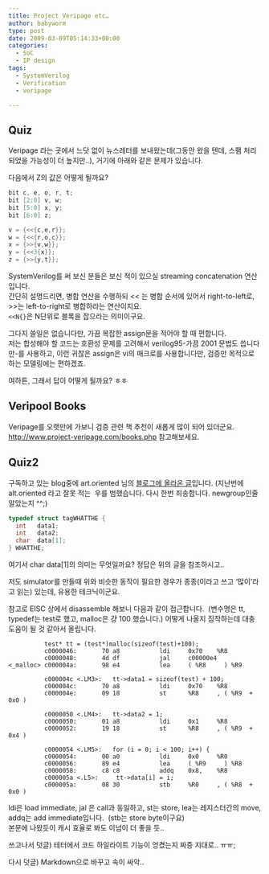 ```yaml
---
title: Project Veripage etc…
author: babyworm
type: post
date: 2009-03-09T05:14:33+00:00
categories:
  - SoC
  - IP design
tags:
  - SystemVerilog
  - Verification
  - veripage

---
```


## Quiz
Veripage 라는 곳에서 느닷 없이 뉴스레터를 보내왔는데(그동안 왔을 텐데, 스팸 처리 되었을 가능성이 더 높지만..), 거기에 아래와 같은 문제가 있습니다.

다음에서 Z의 값은 어떻게 될까요?

```verilog
bit c, e, o, r, t;
bit [2:0] v, w;
bit [5:0] x, y;
bit [6:0] z;

v = {<<{c,e,r}};
w = {<<{r,o,c}};
x = {>>{v,w}};
y = {<<3{x}};
z = {>>{y,t}};
```

SystemVerilog를 써 보신 분들은 보신 적이 있으실 streaming concatenation 연산입니다. <br>
간단히 설명드리면, 병합 연산을 수행하되 << 는 병합 순서에 있어서 right-to-left로, >>는 left-to-right로 병합하라는 연산이지요. <br>
`<<N{}`은 N단위로 블록을 잡으라는 의미이구요.

그다지 쓸일은 없습니다만, 가끔 복잡한 assign문을 적어야 할 때 편합니다.<br>
저는 합성해야 할 코드는 호환성 문제를 고려해서 verilog95-가끔 2001 문법도 씁니다만-를 사용하고, 이런 귀찮은 assign은 vi의 매크로를 사용합니다만, 검증만 목적으로 하는 모델링에는 편하겠죠.

여하튼, 그래서 답이 어떻게 될까요? ㅎㅎ

## Veripool Books
Veripage를 오랫만에 가보니 검증 관련 책 추천이 새롭게 많이 되어 있더군요. <http://www.project-veripage.com/books.php> 참고해보세요.

## Quiz2
구독하고 있는 blog중에 art.oriented 님의 <A href="http://minjang.egloos.com/2254472" target=_blank>블로그에 올라온 글</A>입니다. (지난번에 alt.oriented 라고 잘못 적는  우를 범했습니다. 다시 한번 죄송합니다. newgroup인줄 알았는지 ^^;)

```C
typedef struct tagWHATTHE {
  int   data1;
  int   data2;
  char  data[1];
} WHATTHE;
```

여기서 char data[1]의 의미는 무엇일까요?
정답은 위의 글을 참조하시고..

저도 simulator를 만들때 위와 비슷한 동작이 필요한 경우가 종종(이라고 쓰고 ‘많이’라고 읽는) 있는데, 유용한 테크닉이군요.

참고로 EISC 상에서 disassemble 해보니 다음과 같이 접근합니다.  (변수명은 tt, typedef는 test로 했고, malloc은 걍 100 했습니다.) 어떻게 나올지 짐작하는데 대충 도움이 될 것 같아서 올립니다.

```
          test* tt = (test*)malloc(sizeof(test)+100);
          c0000046:       70 a8           ldi     0x70    %R8
          c0000048:       4d df           jal     c00000e4
<_malloc> c000004a:       98 e4           lea     ( %R8     ) %R9

          c000004c <.LM3>:   tt->data1 = sizeof(test) + 100;
          c000004c:       70 a8           ldi     0x70    %R8
          c000004e:       09 18           st      %R8     , ( %R9  + 0x0 )

          c0000050 <.LM4>:   tt->data2 = 1;
          c0000050:       01 a8           ldi     0x1     %R8
          c0000052:       19 18           st      %R8     , ( %R9  + 0x4 )

          c0000054 <.LM5>:   for (i = 0; i < 100; i++) {
          c0000054:       00 a0           ldi     0x0     %R0
          c0000056:       89 e4           lea     ( %R9     ) %R8
          c0000058:       c8 c8           addq    0x8,    %R8
          c000005a <.L5>:     tt->data[i] = i;
          c000005a:       08 30           stb     %R0     , ( %R8  + 0x0 )
```

ldi은 load immediate, jal 은 call과 동일하고, st는 store, lea는 레지스터간의 move, addq는 add immediate입니다.  (stb는 store byte이구요)
<br>
본문에 나왔듯이 캐시 효율로 봐도 이넘이 더 좋을 듯..

쓰고나서 덧글) 테터에서 코드 하일라이트 기능이 엉켰는지 짜증 지대로.. ㅠㅠ;

다시 덧글) Markdown으로 바꾸고 속이 싸악..

